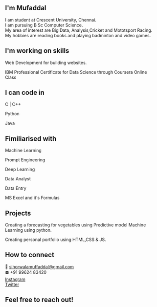 ## I'm Mufaddal 
I am student at Crescent University, Chennai.  
I am pursuing B Sc Computer Science.  
My area of interest are Big Data, Analysis,Cricket and Mototsport Racing.  
My hobbies are reading books and playing badminton and video games.


## I'm working on skills
Web Development for building websites.  

IBM Professional Certificate for Data Science through Coursera Online Class

## I can code in 
C | C++  

Python  

Java

## Fimiliarised with
Machine Learning  

Prompt Engineering  

Deep Learning  

Data Analyst  

Data Entry  

MS Excel and it's Formulas

## Projects
Creating a forecasting for vegetables using Predictive model Machine Learning using python.

Creating personal portfolio using HTML,CSS & JS.


## How to connect
:email: sihorwalamuffaddal@gmail.com  
:phone: +91 99624 83420  
[Instagram](https://www.instagram.com/muffy_2oo3)  
[Twitter](https://x.com/muffaddal2310?t=D__71wbkjrM8krRysgBLXg&s=08)  

##  Feel free to reach out!
